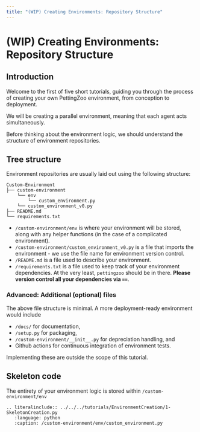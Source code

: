 ```yaml
---
title: "(WIP) Creating Environments: Repository Structure"
---
```


# (WIP) Creating Environments: Repository Structure

## Introduction

Welcome to the first of five short tutorials, guiding you through the process of creating your own PettingZoo environment, from conception to deployment.

We will be creating a parallel environment, meaning that each agent acts simultaneously.

Before thinking about the environment logic, we should understand the structure of environment repositories.

## Tree structure
Environment repositories are usually laid out using the following structure:

    Custom-Environment
    ├── custom-environment
        └── env
            └── custom_environment.py
        └── custom_environment_v0.py
    ├── README.md
    └── requirements.txt

- `/custom-environment/env` is where your environment will be stored, along with any helper functions (in the case of a complicated environment).
- `/custom-environment/custom_environment_v0.py` is a file that imports the environment - we use the file name for environment version control.
- `/README.md` is a file used to describe your environment.
- `/requirements.txt` is a file used to keep track of your environment dependencies. At the very least, `pettingzoo` should be in there. **Please version control all your dependencies via `==`**.

### Advanced: Additional (optional) files
The above file structure is minimal. A more deployment-ready environment would include 
- `/docs/` for documentation, 
- `/setup.py` for packaging, 
- `/custom-environment/__init__.py` for depreciation handling, and 
- Github actions for continuous integration of environment tests. 

Implementing these are outside the scope of this tutorial.

## Skeleton code
The entirety of your environment logic is stored within `/custom-environment/env`

```{eval-rst}
.. literalinclude:: ../../../tutorials/EnvironmentCreation/1-SkeletonCreation.py
   :language: python
   :caption: /custom-environment/env/custom_environment.py
```
